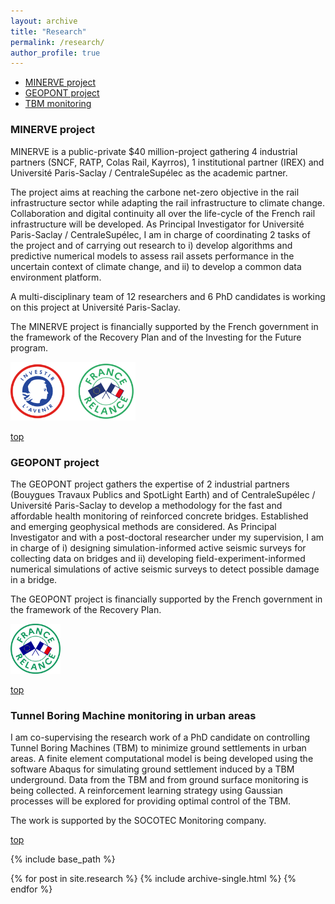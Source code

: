 ```yaml
---
layout: archive
title: "Research"
permalink: /research/
author_profile: true
---
```


<a name="top"></a>
* [MINERVE project](#minerve-project)
* [GEOPONT project](#geopont-project)
* [TBM monitoring](#tbm-monitoring)

<a name="minerve-project"></a>
### MINERVE project

MINERVE is a public-private $40 million-project gathering 4 industrial partners (SNCF, RATP, Colas Rail, Kayrros), 1 institutional partner (IREX) and Université Paris-Saclay / CentraleSupélec as the academic partner.

The project aims at reaching the carbone net-zero objective in the rail infrastructure sector while adapting the rail infrastructure to climate change. Collaboration and digital continuity all over the life-cycle of the French rail infrastructure will be developed. As Principal Investigator for Université Paris-Saclay / CentraleSupélec, I am in charge of coordinating 2 tasks of the project and of carrying out research to i) develop algorithms and predictive numerical models to assess rail assets performance in the uncertain context of climate change, and ii) to develop a common data environment platform.

A multi-disciplinary team of 12 researchers and 6 PhD candidates is working on this project at Université Paris-Saclay.

The MINERVE project is financially supported by the French government in the framework of the Recovery Plan and of the Investing for the Future program.

<img src="../images/logos_pia_france_relance.png" alt="" width="200"/>

[top](#top)

<a name="geopont-project"></a>
### GEOPONT project

The GEOPONT project gathers the expertise of 2 industrial partners (Bouygues Travaux Publics and SpotLight Earth) and of CentraleSupélec / Université Paris-Saclay to develop a methodology for the fast and affordable health monitoring of reinforced concrete bridges. Established and emerging geophysical methods are considered. As Principal Investigator and with a post-doctoral researcher under my supervision, I am in charge of i) designing simulation-informed active seismic surveys for collecting data on bridges and ii) developing field-experiment-informed numerical simulations of active seismic surveys to detect possible damage in a bridge.

The GEOPONT project is financially supported by the French government in the framework of the Recovery Plan.

<img src="../images/LogoFrRelance-vert.jpg" alt="" width="80"/>

[top](#top)

<a name="tbm-monitoring"></a>
### Tunnel Boring Machine monitoring in urban areas

I am co-supervising the research work of a PhD candidate on controlling Tunnel Boring Machines (TBM) to minimize ground settlements in urban areas. A finite element computational model is being developed using the software Abaqus for simulating ground settlement induced by a TBM underground. Data from the TBM and from ground surface monitoring is being collected. A reinforcement learning strategy using Gaussian processes will be explored for providing optimal control of the TBM.

The work is supported by the SOCOTEC Monitoring company.

[top](#top)

{% include base_path %}

{% for post in site.research %}
  {% include archive-single.html %}
{% endfor %}
